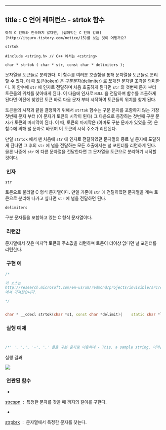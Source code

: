 ----------------
title : C 언어 레퍼런스 - strtok 함수
--------------



```warning
아직 C 언어와 친숙하지 않다면, [씹어먹는 C 언어 강좌](http://itguru.tistory.com/notice/15)를 보는 것이 어떻까요?

```

`strtok`



```info
#include <string.h> // C++ 에서는 <cstring>

char * strtok ( char * str, const char * delimiters );
```


문자열을 토큰들로 분리한다.
이 함수를 여러분 호출함을 통해 문자열을 토큰들로 분리할 수 있다. 이 때 토큰(token) 은 구분문자(delimiter) 로 쪼개진 문자열 조각을 의미한다. 이 함수에 `str` 에 인자로 전달하며 처음 호출하게 된다면 `str` 의 첫번째 문자 부터 토큰들의 위치를 찾아내게 된다. 이 다음에 인자로 `NULL` 을 전달하며 함수를 호출하게 된다면 이전에 찾았던 토큰 바로 다음 문자 부터 시작하여 토큰들의 위치를 찾게 된다.

토큰들의 시작과 끝을 결정하기 위해서 `strtok` 함수는 구분 문자를 포함하지 않는 가장 첫번째 문자 부터 (이 문자가 토큰의 시작이 된다) 그 다음으로 등장하는 첫번째 구분 문자가 토큰의 마지막이 된다. 이 때, 토큰의 마지막은 (아마도 구분 문자가 있었을 곳) 은 함수에 의해 널 문자로 바뀌며 이 토큰의 시작 주소가 리턴된다.

만일 `strtok` 에서 맨 처음에 `str` 에 인자로 전달하였던 문자열의 종료 널 문자에 도달하게 된다면 그 후의 `str` 에 널을 전달하는 모든 호출에서는 널 포인터를 리턴하게 된다. 물론 나중에 `str` 에 다른 문자열을 전달한다면 그 문자열을 토큰으로 분리하기 시작할 것이다.



###  인자




`str`

토큰으로 불리할 C 형식 문자열이다. 만일 기존에 `str` 에 전달하였던 문자열을 계속 토큰으로 분리해 나가고 싶다면 `str` 에 널을 전달하면 된다.

`delimiters`

구분 문자들을 포함하고 있는 C 형식 문자열이다.



###  리턴값




문자열에서 찾은 마지막 토큰의 주소값을 리턴하며 토큰이 더이상 없다면 널 포인터를 리턴한다.



###  구현 예


```cpp
/*

이 소스는
http://research.microsoft.com/en-us/um/redmond/projects/invisible/src/crt/strtok.c.htm
에서 가져왔습니다.

*/


char * __cdecl strtok(char *s1, const char *delimit){    static char *lastToken = NULL; /* UNSAFE SHARED STATE! */    char *tmp;    /* Skip leading delimiters if new string. */    if ( s1 == NULL ) {        s1 = lastToken;        if (s1 == NULL)         /* End of story? */            return NULL;    } else {        s1 += strspn(s1, delimit);    }    /* Find end of segment */    tmp = strpbrk(s1, delimit);    if (tmp) {        /* Found another delimiter, split string and save state. */        *tmp = '\0';        lastToken = tmp + 1;    } else {        /* Last segment, remember that. */        lastToken = NULL;    }    return s1;}
```




###  실행 예제


```cpp


/*' ', ',', '-', '.' 들을 구분 문자로 이용하여 - This, a sample string. 이라는 문자열을 토큰들로 분리한다.이 예제는http://www.cplusplus.com/reference/clibrary/cstring/strtok/에서 가져왔습니다 */#include <stdio.h>#include <string.h>int main (){    char str[] ="- This, a sample string.";    char * pch;    printf ("Splitting string \"%s\" into tokens:\n",str);    pch = strtok (str," ,.-");    while (pch != NULL)    {        printf ("%s\n",pch);        pch = strtok (NULL, " ,.-");    }    return 0;}
```


실행 결과


![](http://img1.daumcdn.net/thumb/R1920x0/?fname=http%3A%2F%2Fcfile30.uf.tistory.com%2Fimage%2F1415910C4CF0E82149948F)




###  연관된 함수


* 

 [strcspn](http://itguru.tistory.com/94)  :  특정한 문자를 찾을 때 까지의 길이를 구한다.


* 
 [strpbrk](http://itguru.tistory.com/95)  :  문자열에서 특정한 문자를 찾는다.







